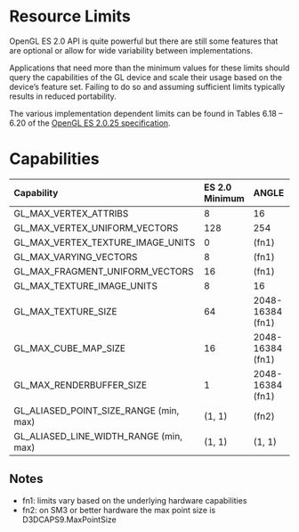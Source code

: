 # Resource Limits #

OpenGL ES 2.0 API is quite powerful but there are still some features that are optional or allow for wide variability between implementations.

Applications that need more than the minimum values for these limits should query the capabilities of the GL device and scale their usage based on the device’s feature set. Failing to do so and assuming sufficient limits typically results in reduced portability.

The various implementation dependent limits can be found in Tables 6.18 – 6.20 of the [OpenGL ES 2.0.25 specification](http://www.khronos.org/registry/gles/specs/2.0/es_full_spec_2.0.25.pdf).

# Capabilities #

| Capability	| ES 2.0 Minimum	| ANGLE  | SM2 | SM3 | SM4+ |
|:-----------|:---------------|:-------|:----|:----|:-----|
| GL\_MAX\_VERTEX\_ATTRIBS	| 8	| 16 |
| GL\_MAX\_VERTEX\_UNIFORM\_VECTORS	| 128	| 254 |
| GL\_MAX\_VERTEX\_TEXTURE\_IMAGE\_UNITS	| 0	| (fn1)  | 0 | 0 | 4 |
| GL\_MAX\_VARYING\_VECTORS	| 8	| (fn1) |  8 | 10 | 10 |
| GL\_MAX\_FRAGMENT\_UNIFORM\_VECTORS	| 16	| (fn1)  | 29 | 221 | 221 |
| GL\_MAX\_TEXTURE\_IMAGE\_UNITS	| 8	| 16 |
| GL\_MAX\_TEXTURE\_SIZE | 64	| 2048-16384 (fn1) |
| GL\_MAX\_CUBE\_MAP\_SIZE	| 16	| 2048-16384 (fn1) |
| GL\_MAX\_RENDERBUFFER\_SIZE	| 1	| 2048-16384 (fn1) |
| GL\_ALIASED\_POINT\_SIZE\_RANGE (min, max)	| (1, 1)	| (fn2) | (1,1) | (1, fn2) | (1, fn2) |
| GL\_ALIASED\_LINE\_WIDTH\_RANGE (min, max)	| (1, 1)	| (1, 1) |

## Notes ##
  * fn1: limits vary based on the underlying hardware capabilities
  * fn2: on SM3 or better hardware the max point size is D3DCAPS9.MaxPointSize